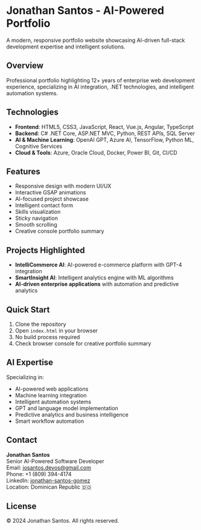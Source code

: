 # Jonathan Santos - AI-Powered Portfolio

A modern, responsive portfolio website showcasing AI-driven full-stack development expertise and intelligent solutions.

## Overview

Professional portfolio highlighting 12+ years of enterprise web development experience, specializing in AI integration, .NET technologies, and intelligent automation systems.

## Technologies

- **Frontend**: HTML5, CSS3, JavaScript, React, Vue.js, Angular, TypeScript
- **Backend**: C# .NET Core, ASP.NET MVC, Python, REST APIs, SQL Server
- **AI & Machine Learning**: OpenAI GPT, Azure AI, TensorFlow, Python ML, Cognitive Services
- **Cloud & Tools**: Azure, Oracle Cloud, Docker, Power BI, Git, CI/CD

## Features

- Responsive design with modern UI/UX
- Interactive GSAP animations
- AI-focused project showcase
- Intelligent contact form
- Skills visualization
- Sticky navigation
- Smooth scrolling
- Creative console portfolio summary

## Projects Highlighted

- **IntelliCommerce AI**: AI-powered e-commerce platform with GPT-4 integration
- **SmartInsight AI**: Intelligent analytics engine with ML algorithms
- **AI-driven enterprise applications** with automation and predictive analytics

## Quick Start

1. Clone the repository
2. Open `index.html` in your browser
3. No build process required
4. Check browser console for creative portfolio summary

## AI Expertise

Specializing in:
- AI-powered web applications
- Machine learning integration
- Intelligent automation systems
- GPT and language model implementation
- Predictive analytics and business intelligence
- Smart workflow automation

## Contact

**Jonathan Santos**  
Senior AI-Powered Software Developer  
Email: josantos.devos@gmail.com  
Phone: +1 (809) 394-4174  
LinkedIn: [jonathan-santos-gomez](https://www.linkedin.com/in/jonathan-santos-gomez-a51541b7/)  
Location: Dominican Republic 🇩🇴

## License

© 2024 Jonathan Santos. All rights reserved.